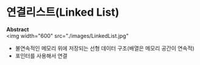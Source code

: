 # 연결리스트(Linked List)
**Abstract**  
<img width="600" src="./images/LinkedList.jpg"
  - 불연속적인 메모리 위에 저장되는 선형 데이터 구조(배열은 메모리 공간이 연속적)
  - 포인터를 사용해서 연결
       
      
